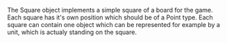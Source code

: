 The Square object implements a simple square of a board for the game. 
Each square has it's own position which should be of a Point type.
Each square can contain one object which can be represented for example by a unit, which is actualy standing on the square.